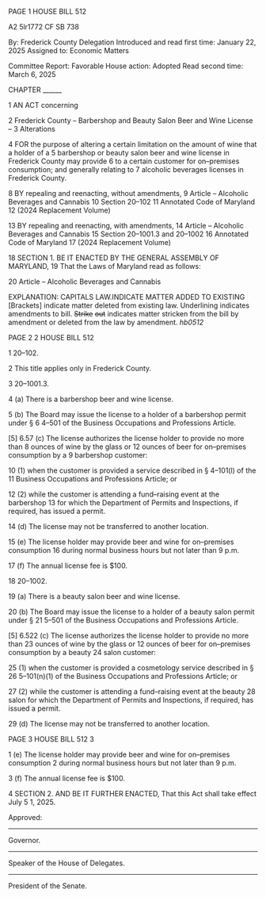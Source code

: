 PAGE 1
HOUSE BILL 512

A2 5lr1772
CF SB 738

By: Frederick County Delegation
Introduced and read first time: January 22, 2025
Assigned to: Economic Matters

Committee Report: Favorable
House action: Adopted
Read second time: March 6, 2025

CHAPTER ______

1 AN ACT concerning

2 Frederick County – Barbershop and Beauty Salon Beer and Wine License –
3 Alterations

4 FOR the purpose of altering a certain limitation on the amount of wine that a holder of a
5 barbershop or beauty salon beer and wine license in Frederick County may provide
6 to a certain customer for on–premises consumption; and generally relating to
7 alcoholic beverages licenses in Frederick County.

8 BY repealing and reenacting, without amendments,
9 Article – Alcoholic Beverages and Cannabis
10 Section 20–102
11 Annotated Code of Maryland
12 (2024 Replacement Volume)

13 BY repealing and reenacting, with amendments,
14 Article – Alcoholic Beverages and Cannabis
15 Section 20–1001.3 and 20–1002
16 Annotated Code of Maryland
17 (2024 Replacement Volume)

18 SECTION 1. BE IT ENACTED BY THE GENERAL ASSEMBLY OF MARYLAND,
19 That the Laws of Maryland read as follows:

20 Article – Alcoholic Beverages and Cannabis

EXPLANATION: CAPITALS LAW.INDICATE MATTER ADDED TO EXISTING
[Brackets] indicate matter deleted from existing law.
Underlining indicates amendments to bill.
~~Strike~~ ~~out~~ indicates matter stricken from the bill by amendment or deleted from the law by
amendment. *hb0512*

PAGE 2
2 HOUSE BILL 512

1 20–102.

2 This title applies only in Frederick County.

3 20–1001.3.

4 (a) There is a barbershop beer and wine license.

5 (b) The Board may issue the license to a holder of a barbershop permit under §
6 4–501 of the Business Occupations and Professions Article.

[5] 6.57 (c) The license authorizes the license holder to provide no more than
8 ounces of wine by the glass or 12 ounces of beer for on–premises consumption by a
9 barbershop customer:

10 (1) when the customer is provided a service described in § 4–101(l) of the
11 Business Occupations and Professions Article; or

12 (2) while the customer is attending a fund–raising event at the barbershop
13 for which the Department of Permits and Inspections, if required, has issued a permit.

14 (d) The license may not be transferred to another location.

15 (e) The license holder may provide beer and wine for on–premises consumption
16 during normal business hours but not later than 9 p.m.

17 (f) The annual license fee is $100.

18 20–1002.

19 (a) There is a beauty salon beer and wine license.

20 (b) The Board may issue the license to a holder of a beauty salon permit under §
21 5–501 of the Business Occupations and Professions Article.

[5] 6.522 (c) The license authorizes the license holder to provide no more than
23 ounces of wine by the glass or 12 ounces of beer for on–premises consumption by a beauty
24 salon customer:

25 (1) when the customer is provided a cosmetology service described in §
26 5–101(n)(1) of the Business Occupations and Professions Article; or

27 (2) while the customer is attending a fund–raising event at the beauty
28 salon for which the Department of Permits and Inspections, if required, has issued a permit.

29 (d) The license may not be transferred to another location.

PAGE 3
HOUSE BILL 512 3

1 (e) The license holder may provide beer and wine for on–premises consumption
2 during normal business hours but not later than 9 p.m.

3 (f) The annual license fee is $100.

4 SECTION 2. AND BE IT FURTHER ENACTED, That this Act shall take effect July
5 1, 2025.

Approved:

________________________________________________________________________________
Governor.

________________________________________________________________________________
Speaker of the House of Delegates.

________________________________________________________________________________
President of the Senate.